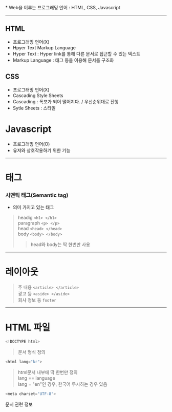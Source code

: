 \* Web을 이루는 프로그래밍 언어 : HTML, CSS, Javascript  

- - - 

## HTML  
- 프로그래밍 언어(X)  
- Hpyer Text Markup Language  
- Hyper Text : Hyper link를 통해 다른 문서로 접근할 수 있는 텍스트  
- Markup Language : 태그 등을 이용해 문서를 구조화  

## CSS  
- 프로그래밍 언어(X)  
- Cascading Style Sheets  
- Cascading : 폭포가 되어 떨어지다. / 우선순위대로 진행  
- Sytle Sheets : 스타일  

# Javascript  
- 프로그래밍 언어(O)  
- 유저와 상호작용하기 위한 기능  

- - -

# 태그  

### 시맨틱 태그(Semantic tag)  
- 의미 가지고 있는 태그

> headig `<h1> </h1>`  
> paragraph `<p> </p>`  
> head `<head> </head>`  
> body `<body> </body>`  
>> head와 body는 딱 한번만 사용  

- - - 

# 레이아웃  
> 주 내용 `<article> </article>`  
> 광고 등 `<aside> </aside>`  
> 회사 정보 등 `footer`  

- - - 

# HTML 파일  

```python
<!DOCTYPE html>
```
> 문서 형식 정의  

```python
<html lang="kr">
```
> html문서 내부에 딱 한번만 정의  
> lang == language  
> lang = "en"인 경우, 한국어 무시하는 경우 있음  

```python
<meta charset="UTF-8">
```
문서 관련 정보
